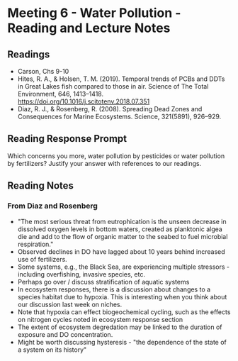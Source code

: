 # Meeting 6 - Water Pollution - Reading and Lecture Notes

## Readings

* Carson, Chs 9-10
* Hites, R. A., & Holsen, T. M. (2019). Temporal trends of PCBs and DDTs in Great Lakes fish compared to those in air. Science of The Total Environment, 646, 1413–1418. https://doi.org/10.1016/j.scitotenv.2018.07.351
* Diaz, R. J., & Rosenberg, R. (2008). Spreading Dead Zones and Consequences for Marine Ecosystems. Science, 321(5891), 926–929. 

## Reading Response Prompt

Which concerns you more, water pollution by pesticides or water pollution by fertilizers? Justify your answer with references to our readings.

## Reading Notes

### From Diaz and Rosenberg

* "The most serious threat from eutrophication is the unseen decrease in dissolved oxygen levels in bottom waters, created as planktonic algea die and add to the flow of organic matter to the seabed to fuel microbial respiration."
* Observed declines in DO have lagged about 10 years behind increased use of fertilizers.
* Some systems, e.g., the Black Sea, are experiencing multiple stressors - including overfishing, invasive species, etc.
* Perhaps go over / discuss stratification of aquatic systems
* In ecosystem responses, there is a discussion about changes to a species habitat due to hypoxia. This is interesting when you think about our discussion last week on niches.
* Note that hypoxia can effect biogeochemical cycling, such as the effects on nitrogen cycles noted in ecosystem response section
* The extent of ecosystem degredation may be linked to the duration of exposure and DO concentration.
* Might be worth discussing hysteresis - "the dependence of the state of a system on its history"

